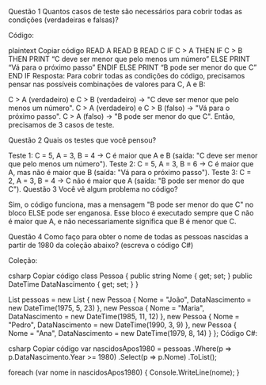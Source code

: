 Questão 1
Quantos casos de teste são necessários para cobrir todas as condições (verdadeiras e falsas)?

Código:

plaintext
Copiar código
READ A
READ B
READ C
IF C > A THEN
    IF C > B THEN
        PRINT “C deve ser menor que pelo menos um número”
    ELSE
        PRINT “Vá para o próximo passo”
    ENDIF
ELSE
    PRINT “B pode ser menor do que C”
END IF
Resposta: Para cobrir todas as condições do código, precisamos pensar nas possíveis combinações de valores para C, A e B:

C > A (verdadeiro) e C > B (verdadeiro) → "C deve ser menor que pelo menos um número".
C > A (verdadeiro) e C > B (falso) → "Vá para o próximo passo".
C > A (falso) → "B pode ser menor do que C".
Então, precisamos de 3 casos de teste.

Questão 2
Quais os testes que você pensou?

Teste 1: C = 5, A = 3, B = 4 → C é maior que A e B (saída: "C deve ser menor que pelo menos um número").
Teste 2: C = 5, A = 3, B = 6 → C é maior que A, mas não é maior que B (saída: "Vá para o próximo passo").
Teste 3: C = 2, A = 3, B = 4 → C não é maior que A (saída: "B pode ser menor do que C").
Questão 3
Você vê algum problema no código?

Sim, o código funciona, mas a mensagem "B pode ser menor do que C" no bloco ELSE pode ser enganosa. Esse bloco é executado sempre que C não é maior que A, e não necessariamente significa que B é menor que C.

Questão 4
Como faço para obter o nome de todas as pessoas nascidas a partir de 1980 da coleção abaixo? (escreva o código C#)

Coleção:

csharp
Copiar código
class Pessoa {
    public string Nome { get; set; }
    public DateTime DataNascimento { get; set; }
}

List<Pessoa> pessoas = new List<Pessoa> {
    new Pessoa { Nome = "João", DataNascimento = new DateTime(1975, 5, 23) },
    new Pessoa { Nome = "Maria", DataNascimento = new DateTime(1985, 11, 12) },
    new Pessoa { Nome = "Pedro", DataNascimento = new DateTime(1990, 3, 9) },
    new Pessoa { Nome = "Ana", DataNascimento = new DateTime(1979, 8, 14) }
};
Código C#:

csharp
Copiar código
var nascidosApos1980 = pessoas
    .Where(p => p.DataNascimento.Year >= 1980)
    .Select(p => p.Nome)
    .ToList();

foreach (var nome in nascidosApos1980)
{
    Console.WriteLine(nome);
}
